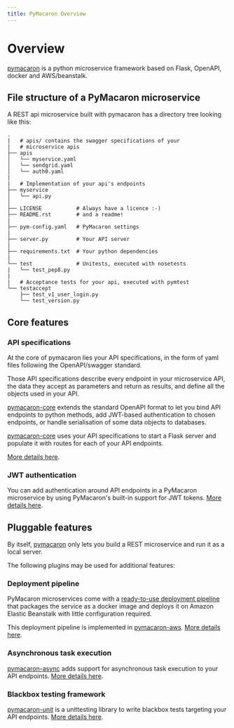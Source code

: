 ```yaml
---
title: PyMacaron Overview
---
```


Overview
========

[pymacaron](https://github.com/pymacaron/pymacaron) is a python microservice
framework based on Flask, OpenAPI, docker and AWS/beanstalk.

## File structure of a PyMacaron microservice

A REST api microservice built with pymacaron has a directory tree
looking like this:

```
.
|   # apis/ contains the swagger specifications of your
|   # microservice apis
├── apis
│   └── myservice.yaml
│   └── sendgrid.yaml
│   └── auth0.yaml
|
|   # Implementation of your api's endpoints
├── myservice
│   └── api.py
│
├── LICENSE           # Always have a licence :-)
├── README.rst        # and a readme!
|
├── pym-config.yaml   # PyMacaron settings
|
├── server.py         # Your API server
|
├── requirements.txt  # Your python dependencies
|
└── test              # Unitests, executed with nosetests
|   └── test_pep8.py
|
|   # Acceptance tests for your api, executed with pymtest
└── testaccept
    ├── test_v1_user_login.py
    └── test_version.py

```

## Core features

### API specifications

At the core of pymacaron lies your API specifications, in the form of yaml
files following the OpenAPI/swagger standard.

Those API specifications describe every endpoint in your microservice API, the
data they accept as parameters and return as results, and define all the
objects used in your API.

[pymacaron-core](https://github.com/pymacaron/pymacaron-core) extends the
standard OpenAPI format to let you bind API endpoints to python methods, add
JWT-based authentication to chosen endpoints, or handle serialisation of some
data objects to databases.

[pymacaron-core](https://github.com/pymacaron/pymacaron-core) uses your API
specifications to start a Flask server and populate it with routes for each
of your API endpoints.

[More details here](http://pymacaron.com/api.html).

### JWT authentication

You can add authentication around API endpoints in a PyMacaron microservice by
using PyMacaron's built-in support for JWT tokens. [More details
here](http://pymacaron.com/jwt.html).

## Pluggable features

By itself, [pymacaron](https://github.com/pymacaron/pymacaron) only lets you
build a REST microservice and run it as a local server.

The following plugins may be used for additional features:

### Deployment pipeline

PyMacaron microservices come with a [ready-to-use deployment
pipeline](http://pymacaron.com/deploy.html) that packages the service as a
docker image and deploys it on Amazon Elastic Beanstalk with little
configuration required.

This deployment pipeline is implemented in
[pymacaron-aws](https://github.com/pymacaron/pymacaron-aws). [More details
here](http://pymacaron.com/deploy.html).

### Asynchronous task execution

[pymacaron-async](https://github.com/pymacaron/pymacaron-async) adds support
for asynchronous task execution to your API endpoints. [More details
here](http://pymacaron.com/async.html).

### Blackbox testing framework

[pymacaron-unit](https://github.com/pymacaron/pymacaron-unit) is a unittesting
library to write blackbox tests targeting your API endpoints. [More details
here](http://pymacaron.com/testing.html).